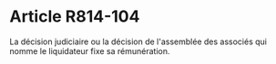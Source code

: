 # Article R814-104

La décision judiciaire ou la décision de l'assemblée des associés qui nomme le liquidateur fixe sa rémunération.
